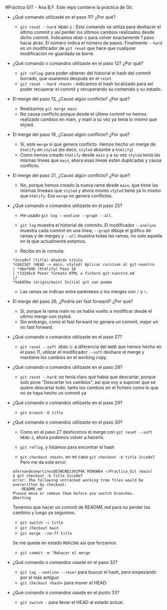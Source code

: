 #Práctica GIT - Ana B.F.
Este repo contiene la práctica de Git.

- ¿Qué comando utilizaste en el paso 11? ¿Por qué?

    * `git reset --hard HEAD~1` :  Este comando se utiliza para deshacer el último commit y así perder los últimos cambios realizados desde dicho commit. 
    Indicamos `HEAD~1` para volver exactamente 1 paso hacia atrás. El número indica el número de pasos. Finalmente `--hard` es un modificador de `git reset` que hace que cualquier modificación no guardada se borre. 

- ¿Qué comando o comandos utilizaste en el paso 12? ¿Por qué?

    * `git reflog`: para poder obtener del historial el hash del commit borrado, que usaremos después en el `reset`
    * `git reset --hard <hash>` : indicamos el hash localizado para así poder recuperar el commit y recuperando su contenido y su estado.

- El merge del paso 13, ¿Causó algún conflicto? ¿Por qué?

    * Realizamos `git merge main`
    * No causa conflicto porque desde el último commit no hemos realizado cambios en main, y main a su vez ya tenía lo mismo que styled.

- El merge del paso 19, ¿Causó algún conflicto? ¿Por qué?

    * Sí, este `merge` sí que genera conflicto. Hemos hecho un merge de `htmlify` en `styled` (es decir, `styled` absorbe a `htmlify`)
    * Como hemos creado `htmlify` desde `main` y a su vez `styled` tenía las mismas líneas que `main`, ahora esas líneas están duplicadas y causa conflicto.

- El merge del paso 21, ¿Causó algún conflicto? ¿Por qué?

    * No, porque hemos creado la nueva rama desde `main`, que tiene las mismas líneaws que `styled` y ahora mismo `styled` tiene ya lo mismo que `htmlify`. 
    Ese `merge` no genera conflictos.

- ¿Qué comando o comandos utilizaste en el paso 25?

    * He usado `git log --oneline --graph --all`. 
    
    * `git log` muestra el historial de commits. 
    El modificador `--oneline` muestra cada commit en una línea; `--graph` dibuja el gráfico de ramas y de merges y `--all` muestra todas las ramas, no solo aquella en la que actualmente estamos.

    * Recibo en la consola:
    ```
    *2cca9e7 (title) Añadido título
    *cbb23d7 (HEAD -> main, styled) Aplicar cursivas al git-nuestro
    | *d6ef94b (htmlify) Paso 18
    | *333d6c8 Poner formato HTML a fichero git-nuestro.md
    |/
    *5ab850a (origin/main) Initial git con poema
    ```
    * Las ramas se indican entre paréntesis y los merges con `|` y `\`.

- El merge del paso 26, ¿Podría ser fast forward? ¿Por qué?
    
    * Sí, porque la rama main no se había vuelto a modificar desde el ultimo merge con styled. 
    * Sin embargo, como el fast forward no genera un commit, mejor un no fast forward. 
    
- ¿Qué comando o comandos utilizaste en el paso 27?

    * `git reset --soft HEAD~1`: a diferencia del `HARD` que hemos hecho en el paso 11, utilizar el modificador `--soft` deshace el merge y mantiene los cambios en el working copy.

- ¿Qué comando o comandos utilizaste en el paso 28?

    * `git reset --hard`: no tenía claro qué había que descartar, porque solo pone "Descartar los cambios", así que voy a suponer que se quiere descartar todo, tanto los cambios en el fichero como lo que no se haya hecho un commit ya

- ¿Qué comando o comandos utilizaste en el paso 29?

    * `git branch -D title`

- ¿Qué comando o comandos utilizaste en el paso 30?

    * Como en el paso 27 deshicimos el merge con `git reset --soft HEAD~1`, ahora podemos volver a hacerlo.

    * `git reflog`, y listamos para encontrar el hash
    * `git checkout <hash>`, en mi caso `git checkout -b title 2cca9e7`
    Pero me da este error:

    ```
    afernandezmartinez@ESWCND2341P4K MINGW64 ~/Practica_Git (main)
    $ git checkout -b title 2cca9e7
    error: The following untracked working tree files would be overwritten by checkout:
        README.md
    Please move or remove them before you switch branches.
    Aborting
   ```
    Tenemos que hacer un commit de README.md para no perder los cambios y luego ya seguimos.

    * `git switch -c title` 
    * `git checkout main` 
    * `git merge --no-ff title`
    
    Se me queda en estado `MERGING` así que forzamos:
    * `git commit -m "Rehacer el merge`

- ¿Qué comando o comandos usaste en el paso 32?

    * `git log --oneline --rever` para buscar el hash, pero empezando por el más antiguo
    * `git checkout <hash>` para mover el HEAD.

- ¿Qué comando o comandos usaste en el punto 33?

    * `git switch -` para llevar el HEAD al estado actual.
